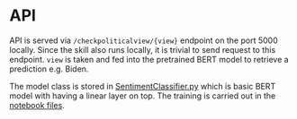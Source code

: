 # API

API is served via `/checkpoliticalview/{view}` endpoint on the port 5000 locally. Since the skill also runs locally, it is trivial to send request to this endpoint. `view` is taken and fed into the pretrained BERT model to retrieve a prediction e.g. Biden.

The model class is stored in [SentimentClassifier.py](SentimentClassifier.py) which is basic BERT model with having a linear layer on top. The training is carried out in the [notebook files](../notebooks/).